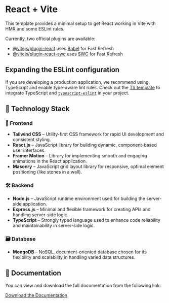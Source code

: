 # React + Vite

This template provides a minimal setup to get React working in Vite with HMR and some ESLint rules.

Currently, two official plugins are available:

- [@vitejs/plugin-react](https://github.com/vitejs/vite-plugin-react/blob/main/packages/plugin-react/README.md) uses [Babel](https://babeljs.io/) for Fast Refresh
- [@vitejs/plugin-react-swc](https://github.com/vitejs/vite-plugin-react-swc) uses [SWC](https://swc.rs/) for Fast Refresh

## Expanding the ESLint configuration

If you are developing a production application, we recommend using TypeScript and enable type-aware lint rules. Check out the [TS template](https://github.com/vitejs/vite/tree/main/packages/create-vite/template-react-ts) to integrate TypeScript and [`typescript-eslint`](https://typescript-eslint.io) in your project.

## 🧱 Technology Stack

### 🚀 Frontend
- **Tailwind CSS** – Utility-first CSS framework for rapid UI development and consistent styling.  
- **React.js** – JavaScript library for building dynamic, component-based user interfaces.  
- **Framer Motion** – Library for implementing smooth and engaging animations in the React application.  
- **Masonry** – JavaScript grid layout library for responsive, optimal element positioning (like stones in a wall).

### 🛠️ Backend
- **Node.js** – JavaScript runtime environment used for building the server-side application.  
- **Express.js** – Minimal and flexible framework for creating APIs and handling server-side logic.  
- **TypeScript** – Strongly typed language used to enhance code reliability and maintainability in server-side logic.

### 🗃️ Database
- **MongoDB** – NoSQL, document-oriented database chosen for its flexibility and scalability in handling varied data structures.

## 📑 Documentation

You can view and download the full documentation from the following link:

[Download the Documentation](./pocketlinkfront/Project%20Report%20(1).pdf)

